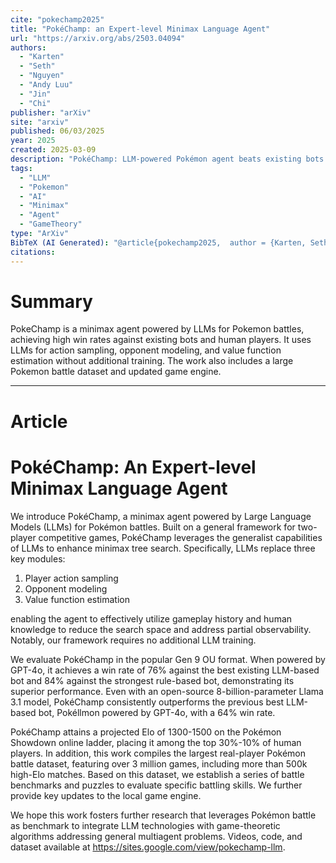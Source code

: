 ```yaml
---
cite: "pokechamp2025"
title: "PokéChamp: an Expert-level Minimax Language Agent"
url: "https://arxiv.org/abs/2503.04094"
authors:
  - "Karten"
  - "Seth"
  - "Nguyen"
  - "Andy Luu"
  - "Jin"
  - "Chi"
publisher: "arXiv"
site: "arxiv"
published: 06/03/2025
year: 2025
created: 2025-03-09
description: "PokéChamp: LLM-powered Pokémon agent beats existing bots and rivals human players."
tags:
  - "LLM"
  - "Pokemon"
  - "AI"
  - "Minimax"
  - "Agent"
  - "GameTheory"
type: "ArXiv"
BibTeX (AI Generated): "@article{pokechamp2025,  author = {Karten, Seth and Nguyen, Andy Luu and Jin, Chi},  title = {Pok{\e}Champ: an Expert-level Minimax Language Agent},  year = {2025},  journal = {arXiv preprint arXiv:2503.04094},  url = {https://arxiv.org/abs/2503.04094v1}}"
citations:
---
```

# Summary

PokeChamp is a minimax agent powered by LLMs for Pokemon battles, achieving high win rates against existing bots and human players. It uses LLMs for action sampling, opponent modeling, and value function estimation without additional training. The work also includes a large Pokemon battle dataset and updated game engine.

----
# Article

# PokéChamp: An Expert-level Minimax Language Agent

We introduce PokéChamp, a minimax agent powered by Large Language Models (LLMs) for Pokémon battles. Built on a general framework for two-player competitive games, PokéChamp leverages the generalist capabilities of LLMs to enhance minimax tree search. Specifically, LLMs replace three key modules:

1.  Player action sampling
2.  Opponent modeling
3.  Value function estimation

enabling the agent to effectively utilize gameplay history and human knowledge to reduce the search space and address partial observability. Notably, our framework requires no additional LLM training.

We evaluate PokéChamp in the popular Gen 9 OU format. When powered by GPT-4o, it achieves a win rate of 76% against the best existing LLM-based bot and 84% against the strongest rule-based bot, demonstrating its superior performance. Even with an open-source 8-billion-parameter Llama 3.1 model, PokéChamp consistently outperforms the previous best LLM-based bot, Pokéllmon powered by GPT-4o, with a 64% win rate.

PokéChamp attains a projected Elo of 1300-1500 on the Pokémon Showdown online ladder, placing it among the top 30%-10% of human players. In addition, this work compiles the largest real-player Pokémon battle dataset, featuring over 3 million games, including more than 500k high-Elo matches. Based on this dataset, we establish a series of battle benchmarks and puzzles to evaluate specific battling skills. We further provide key updates to the local game engine.

We hope this work fosters further research that leverages Pokémon battle as benchmark to integrate LLM technologies with game-theoretic algorithms addressing general multiagent problems. Videos, code, and dataset available at https://sites.google.com/view/pokechamp-llm.
